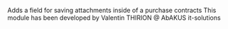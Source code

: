 Adds a field for saving attachments inside of a purchase contracts
This module has been developed by Valentin THIRION @ AbAKUS it-solutions
